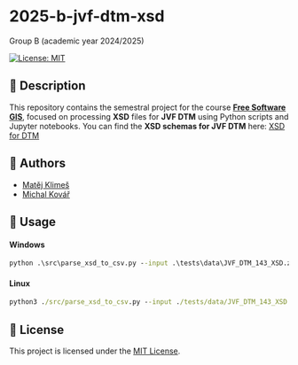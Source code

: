 # 2025-b-jvf-dtm-xsd
Group B (academic year 2024/2025)

[![License: MIT](https://img.shields.io/badge/License-MIT-yellow.svg)](LICENSE)

## 📄 Description

This repository contains the semestral project for the course **[Free Software GIS](https://geo.fsv.cvut.cz/vyuka/155fgis/)**, focused on processing **XSD** files for **JVF DTM** using Python scripts and Jupyter notebooks. You can find the **XSD schemas for JVF DTM** here: [XSD for DTM](https://cuzk.gov.cz/DMVS/JVF-DTM/Platna-verze.aspx)

## 👥 Authors

- [Matěj Klimeš](https://github.com/klimesm)
- [Michal Kovář](https://github.com/kovarmi9)


## 🔧 Usage

#### Windows

```cmd
python .\src\parse_xsd_to_csv.py --input .\tests\data\JVF_DTM_143_XSD.zip --summary .\tests\output\summary.csv --detailed .\tests\output\detailed.csv --config .\tests\data\config_str1_test.json
```

#### Linux

```cmd
python3 ./src/parse_xsd_to_csv.py --input ./tests/data/JVF_DTM_143_XSD.zip --summary ./tests/output/summary.csv --detailed ./tests/output/detailed.csv --config ./tests/data/config_str1_test.json
```

## 📜 License

This project is licensed under the [MIT License](LICENSE).


